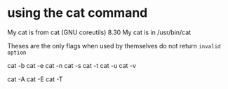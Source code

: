 # using the cat command

My cat is from cat (GNU coreutils) 8.30
My cat is in /usr/bin/cat

Theses are the only flags when used by themselves do not return `invalid option`

cat -b
cat -e
cat -n
cat -s
cat -t
cat -u
cat -v

cat -A
cat -E
cat -T
